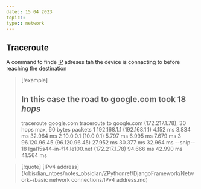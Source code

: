 ```yaml
---
date:: 15 04 2023
topic:: 
type:: network 
---
```

## Traceroute 
A command to finde [IP](/obisdian_ntoes/notes_obsidian/ZPythonref/DjangoFramework/Network+/Ref_OSI/IP.md) adreses tah the device is connacting to before reaching the destination 
>[!example]
>## In this case the road to google.com took 18 *hops*
>traceroute google.com
traceroute to google.com (172.217.1.78), 30 hops max, 60 bytes packets
1
192.168.1.1 (192.168.1.1)
4.152 ms 3.834 ms 32.964 ms
2
10.0.0.1 (10.0.0.1) 5.797 ms 6.995 ms 7.679 ms
3
96.120.96.45 (96.120.96.45) 27.952 ms 30.377 ms 32.964 ms
--snip--
18 lgal15s44-in-f14.le100.net (172.217.1.78) 94.666 ms 42.990 ms 41.564 ms
 
>[!quote] [IPv4 address](/obisdian_ntoes/notes_obsidian/ZPythonref/DjangoFramework/Network+/basic network connections/IPv4 address.md)